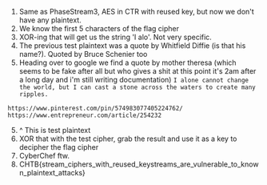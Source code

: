 1. Same as PhaseStream3, AES in CTR with reused key, but now we don't have any plaintext.
2. We know the first 5 characters of the flag cipher
3. XOR-ing that will get us the string 'I alo'. Not very specific.
4. The previous test plaintext was a quote by Whitfield Diffie (is that his name?). Quoted by Bruce Schenier too
5. Heading over to google we find a quote by mother theresa (which seems to be fake after all but who gives a shit at this point it's 2am after a long day and i'm still writing documentation)
```I alone cannot change the world, but I can cast a stone across the waters to create many ripples.```
```
https://www.pinterest.com/pin/574983077405224762/
https://www.entrepreneur.com/article/254232
```
5. ^ This is test plaintext
6. XOR that with the test cipher, grab the result and use it as a key to decipher the flag cipher
7. CyberChef ftw.
8. CHTB{stream_ciphers_with_reused_keystreams_are_vulnerable_to_known_plaintext_attacks}